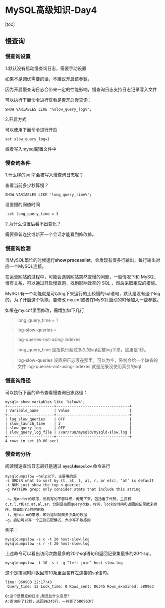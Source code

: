 # MySQL高级知识-Day4

[toc]

## 慢查询

### 慢查询设置

1.默认没有启动慢查询日志，需要手动设置

如果不是调优需要的话，不建议开启该参数，

因为开启慢查询日志会带来一定的性能影响，慢查询日志支持日志记录写入文件

可以执行下面命令进行查看是否开启慢查询：
```
SHOW VARIABLES LIKE '%slow_query_log%';
```


2.开启方式

可以使用下面命令进行开启
```
set slow_query_log=1
```

或者写入mysql配置文件中
<br>

### 慢查询条件

1.什么样的sql才会被写入慢查询日志呢？

查看当前多少秒算慢？
```
SHOW VARIABLES LIKE 'long_query_time%';
```

设置慢的阙值时间 
```
 set long_query_time = 3
```

2.为什么设置后看不出变化？

需要重新连接或新开一个会话才能看到修改值。


### 慢查询检测

当MySQL繁忙的时候运行**show processlist**，会发现有很多行输出，每行输出对应一个MySQL连接。

在运营网站的过程中，可能会遇到网站突然变慢的问题，一般情况下和 MySQL 慢有关系，可以通过开启慢查询，找到影响效率的 SQL ，然后采取相应的措施。

MySQL有一个功能就是可以log下来运行的比较慢的sql语句，默认是没有这个log的，为了开启这个功能，要修改 my.cnf或者在MySQL启动的时候加入一些参数。

如果在my.cnf里面修改，需增加如下几行

>long_query_time = 1

>log-slow-queries =

>log-queries-not-using-indexes

>long_query_time 是指执行超过多久的sql会被log下来，这里是1秒。

>log-slow-queries 设置把日志写在那里，可以为空，系统会给一个缺省的文件
>log-queries-not-using-indexes 就是纪录没使用索引的sql


### 慢查询路径

可以执行下面的命令查看慢查询日志路径：

```
mysql> show variables like '%slow%';
+---------------------+---------------------------------+
| Variable_name       | Value                           |
+---------------------+---------------------------------+
| log_slow_queries    | OFF                             |
| slow_launch_time    | 2                               |
| slow_query_log      | OFF                             |
| slow_query_log_file | /var/run/mysqld/mysqld-slow.log |
+---------------------+---------------------------------+
4 rows in set (0.00 sec)
```



### 慢查询分析

阅读慢速查询日志最好是通过 **`mysqldumpslow`** 命令进行

```
mysqldumpslow –help以下，主要用的是
-s ORDER what to sort by (t, at, l, al, r, ar etc), ‘at’ is default
-t NUM just show the top n queries
-g PATTERN grep: only consider stmts that include this string

-s，是order的顺序，说明写的不够详细，俺用下来，包括看了代码，主要有
c,t,l,r和ac,at,al,ar，分别是按照query次数，时间，lock的时间和返回的记录数来排序，前面加了a的时倒叙
-t，是top n的意思，即为返回前面多少条的数据
-g，后边可以写一个正则匹配模式，大小写不敏感的
```

例子：
```
mysqldumpslow -s c -t 20 host-slow.log
mysqldumpslow -s r -t 20 host-slow.log
```

上述命令可以看出访问次数最多的20个sql语句和返回记录集最多的20个sql。

```
mysqldumpslow -t 10 -s t -g “left join” host-slow.log
```

这个是按照时间返回前10条里面含有左连接的sql语句。

```
Time: 060908 22:17:43
 Query_time: 12 Lock_time: 0 Rows_sent: 86345 Rows_examined: 580963
 
Q:这个是慢查的日志,都是些什么意思?
A:查询用了12妙，返回86345行，一共查了580963行
```

 
